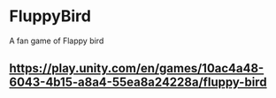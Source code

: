 # FluppyBird
A fan game of Flappy bird
## https://play.unity.com/en/games/10ac4a48-6043-4b15-a8a4-55ea8a24228a/fluppy-bird
